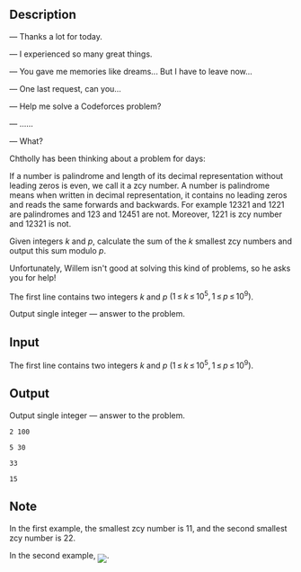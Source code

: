 ## Description

<div><div class="epigraph"><div class="epigraph-text"><span class="tex-font-style-it"> — Thanks a lot for today.<p>— I experienced so many great things.</p><p>— You gave me memories like dreams... But I have to leave now...</p><p>— One last request, can you...</p><p>— Help me solve a Codeforces problem?</p><p>— ......</p><p>— What?</p></span></div></div><p>Chtholly has been thinking about a problem for days:</p><p>If a number is <span class="tex-font-style-it">palindrome</span> and length of its decimal representation without leading zeros is even, we call it a zcy number. A number is <span class="tex-font-style-it">palindrome</span> means when written in decimal representation, it contains no leading zeros and reads the same forwards and backwards. For example <span class="tex-font-style-tt">12321</span> and <span class="tex-font-style-tt">1221</span> are palindromes and <span class="tex-font-style-tt">123</span> and <span class="tex-font-style-tt">12451</span> are not. Moreover, <span class="tex-font-style-tt">1221</span> is zcy number and <span class="tex-font-style-tt">12321</span> is not.</p><p>Given integers <span class="tex-span"><i>k</i></span> and <span class="tex-span"><i>p</i></span>, calculate the sum of the <span class="tex-span"><i>k</i></span> smallest zcy numbers and output this sum modulo <span class="tex-span"><i>p</i></span>.</p><p>Unfortunately, Willem isn't good at solving this kind of problems, so he asks you for help!</p></div><div class="input-specification"><p>The first line contains two integers <span class="tex-span"><i>k</i></span> and <span class="tex-span"><i>p</i></span> <span class="tex-span">(1 ≤ <i>k</i> ≤ 10<sup class="upper-index">5</sup>, 1 ≤ <i>p</i> ≤ 10<sup class="upper-index">9</sup>)</span>.</p></div><div class="output-specification"><p>Output single integer&nbsp;— answer to the problem.</p></div>

## Input

<p>The first line contains two integers <span class="tex-span"><i>k</i></span> and <span class="tex-span"><i>p</i></span> <span class="tex-span">(1 ≤ <i>k</i> ≤ 10<sup class="upper-index">5</sup>, 1 ≤ <i>p</i> ≤ 10<sup class="upper-index">9</sup>)</span>.</p>

## Output

<p>Output single integer&nbsp;— answer to the problem.</p>





```input1
2 100

```




```input2
5 30

```




```output1
33

```




```output2
15

```



## Note

<p>In the first example, the smallest zcy number is <span class="tex-span">11</span>, and the second smallest zcy number is <span class="tex-span">22</span>.</p><p>In the second example, <img align="middle" class="tex-formula" src="file://cLOWmK6g.png" style="max-width: 100.0%;max-height: 100.0%;">.</p>
